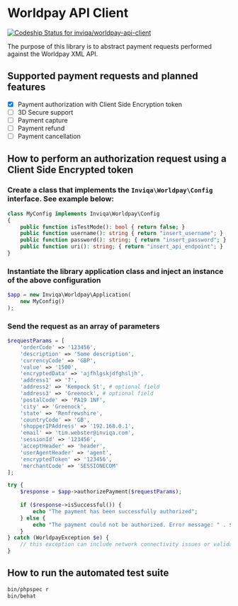 # Worldpay API Client

[ ![Codeship Status for inviqa/worldpay-api-client](https://app.codeship.com/projects/a13b5690-fe9e-0135-5a6d-462e71abe528/status?branch=master)](https://app.codeship.com/projects/279504)

The purpose of this library is to abstract payment requests performed against the Worldpay XML API.

## Supported payment requests and planned features
- [x] Payment authorization with Client Side Encryption token
- [ ] 3D Secure support
- [ ] Payment capture
- [ ] Payment refund
- [ ] Payment cancellation

## How to perform an authorization request using a Client Side Encrypted token

### Create a class that implements the `Inviqa\Worldpay\Config` interface. See example below:
```php
class MyConfig implements Inviqa\Worldpay\Config
{
    public function isTestMode(): bool { return false; }
    public function username(): string { return "insert_username"; }
    public function password(): string; { return "insert_password"; }
    public function uri(): string; { return "insert_api_endpoint"; }
}
````

### Instantiate the library application class and inject an instance of the above configuration
```php
$app = new Inviqa\Worldpay\Application(
    new MyConfig()
);
```

### Send the request as an array of parameters
```php
$requestParams = [
    'orderCode' => '123456',
    'description' => 'Some description',
    'currencyCode' => 'GBP',
    'value' => '1500',
    'encryptedData' => 'ajfhlgskjdfghsljh',
    'address1' => '7',
    'address2' => 'Kempock St', # optional field
    'address3' => 'Greenock', # optional field
    'postalCode' => 'PA19 1NF',
    'city' => 'Greenock',
    'state' => 'Renfrewshire',
    'countryCode' => 'GB',
    'shopperIPAddress' => '192.168.0.1',
    'email' => 'tim.webster@inviqa.com',
    'sessionId' => '123456',
    'acceptHeader' => 'header',
    'userAgentHeader' => 'agent',
    'encryptedToken' => '123456',
    'merchantCode' => 'SESSIONECOM'
];

try {
    $response = $app->authorizePayment($requestParams);
    
    if ($response->isSuccessful()) {
        echo "The payment has been successfully authorized";
    } else {
        echo "The payment could not be authorized. Error message: " . $response->errorMessage();
    }
} catch (WorldpayException $e) {
    // this exception can include network connectivity issues or validation errors
}
```

## How to run the automated test suite
```bash
bin/phpspec r
bin/behat
```
